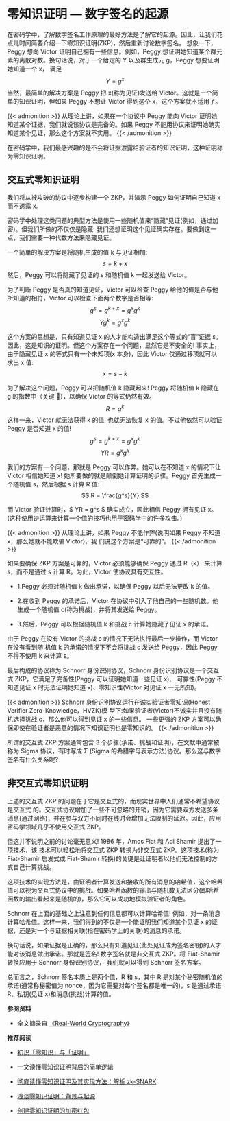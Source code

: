 # 零知识证明 — 数字签名的起源


在密码学中，了解数字签名工作原理的最好方法是了解它的起源。因此，让我们花点儿时间简要介绍一下零知识证明(ZKP)，然后重新讨论数字签名。
想象一下，Peggy 想向 Victor 证明自己拥有一些信息。例如，Peggy 想证明她知道某个群元素的离散对数。换句话说，对于一个给定的 Y 以及群生成元 g，Peggy 想要证明她知道一个 x， 满足 $$ Y = {g^x} $$ 当然，最简单的解决方案是 Peggy 把 x(称为见证)发送给 Victor。这就是一个简单的知识证明，但如果 Peggy 不想让 Victor 得到这个 x，这个方案就不适用了。

{{< admonition >}}
从理论上讲，如果在一个协议中 Peggy 能向 Victor 证明她知道某个证据，我们就说该协议是完备的。如果 Peggy 不能用协议来证明她确实知道某个见证，那么这个方案就不实用。
{{< /admonition >}}

在密码学中，我们最感兴趣的是不会将证据泄露给验证者的知识证明，这种证明称为零知识证明。

## 交互式零知识证明

我们将从被攻破的协议中逐步构建一个 ZKP，并演示 Peggy 如何证明自己知道 x 而不透露 x。

密码学中处理这类问题的典型方法是使用一些随机值来“隐藏”见证(例如，通过加密)。但我们所做的不仅仅是隐藏: 我们还想证明这个见证确实存在。要做到这一点，我们需要一种代数方法来隐藏见证。

一个简单的解决方案是将随机生成的值 k 与见证相加: $$ s = k + x $$ 然后，Peggy 可以将隐藏了见证的 s 和随机值 k 一起发送给 Victor。

为了判断 Peggy 是否真的知道见证，Victor 可以检查 Peggy 给他的值是否与他所知道的相符，Victor 可以检查下面两个数字是否相等: $$ g^s = g^{k+x} = {g^x}{g^k} $$ $$ Y{g^k} = {g^x}{g^k} $$

这个方案的思想是，只有知道见证 x 的人才能构造出满足这个等式的“盲”证据 s。因此，这是知识的证明。但这个方案存在一个问题，显然它是不安全的! 事实上，由于隐藏见证 x 的等式只有一个未知项(x 本身)，因此 Victor 仅通过移项就可以求出 x 值: $$ x = s - k $$

为了解决这个问题，Peggy 可以把随机值 k 隐藏起来! Peggy 将随机值 k 隐藏在 g 的指数中（关键 🤔），以确保 Victor 的等式仍然有效。 $$ R = g^k $$ 这样一来，Victor 就无法获得 k 的值, 也就无法恢复 x 的值。不过他依然可以验证 Peggy 是否知道 x 的值! $$ g^s = g^{k+x} = {g^x}{g^k} $$ $$ YR = {g^x}{g^k} $$

我们的方案有一个问题，那就是 Peggy 可以作弊。她可以在不知道 x 的情况下让 Victor 相信她知道 x! 她所要做的就是颠倒她计算证明的步骤。Peggy 首先生成一个随机值 s，然后根据 s 计算 R 值: $$ R = \frac{g^s}{Y} $$

而 Victor 验证计算时，$ YR = g^s $ 确实成立，因此相信 Peggy 拥有见证 x。(这种使用逆运算来计算一个值的技巧也用于密码学中的许多攻击。)

{{< admonition >}}
从理论上讲，如果 Peggy 不能作弊(说明如果 Peggy 不知道 x，那么她就不能欺骗 Victor)，我 们说这个方案是“可靠的”。
{{< /admonition >}}

如果要确保 ZKP 方案是可靠的，Victor 必须能够确保 Peggy 通过 R（k） 来计算 s，而不是通过 s 计算 R。为此，Victor 使协议具有交互性。

- 1.Peggy 必须对随机值 k 做出承诺，以确保 Peggy 以后无法更改 k 的值。

- 2.在收到 Peggy 的承诺后，Victor 在协议中引入了他自己的一些随机数。他生成一个随机值 c(称为挑战)，并将其发送给 Peggy。

- 3.然后，Peggy 可以根据随机值 k 和挑战 c 计算她隐藏了见证 x 的承诺。

由于 Peggy 在没有 Victor 的挑战 c 的情况下无法执行最后一步操作，而 Victor 在没有看到随 机值 k 的承诺的情况下不会将挑战 c 发送给 Peggy，因此 Peggy 不得不使用 k 来计算 s。

最后构成的协议称为 Schnorr 身份识别协议，Schnorr 身份识别协议是一个交互式 ZKP，它满足了完备性(Peggy 可以证明她知道一些见证 x)、 可靠性(Peggy 不知道见证 x 时无法证明她知道 x)、零知识性(Victor 对见证 x 一无所知)。

{{< admonition >}}
Schnorr 身份识别协议运行在诚实验证者零知识(Honest Verifier Zero-Knowledge，HVZK)模 型下:如果验证者(Victor)不诚实并且没有随机选择挑战 c，那么他可以得到见证 x 的一些信息。 一些更强的 ZKP 方案可以确保即使在验证者是恶意的情况下知识证明也是零知识的。
{{< /admonition >}}

所谓的交互式 ZKP 方案通常包含 3 个步骤(承诺、挑战和证明)，在文献中通常被称为 Sigma 协议，有时写成 Σ (Sigma 的希腊字母表示方法)协议。那么这与数字签名有什么关系呢?

## 非交互式零知识证明

上述的交互式 ZKP 的问题在于它是交互式的，而现实世界中人们通常不希望协议是交互式 的。交互式协议增加了一些不可忽略的开销，因为它需要双方发送多条消息(通过网络)，并在参与双方不同时在线时会增加无法限制的延迟。因此，应用密码学领域几乎不使用交互式 ZKP。

但这并不说明之前的讨论毫无意义! 1986 年，Amos Fiat 和 Adi Shamir 提出了一项技术，该 技术可以轻松地将交互式 ZKP 转换为非交互式 ZKP。这项技术(称为 Fiat-Shamir 启发式或 Fiat-Shamir 转换)的关键是让证明者以他们无法控制的方式自己计算挑战。

这项技术的实现方法是，由证明者计算发送和接收的所有消息的哈希值，这个哈希值可以视为交互式协议中的挑战。如果哈希函数的输出与随机数无法区分(即哈希函数的输出看起来是随机的)，那么它可以成功地模拟验证者的角色。

Schnorr 在上面的基础之上注意到任何信息都可以计算哈希值! 例如，对一条消息计算哈希值。这样一来，我们得到的不仅是一个能证明我们知道某个见证 x 的证据，还是对一个与证据相关联(指在密码学上的关联)的消息的承诺。

换句话说，如果证据是正确的，那么只有知道见证(此处见证成为签名密钥)的人才能对该消息做出承诺。那就是签名! 数字签名就是非交互式 ZKP。将 Fiat-Shamir 转换应用于 Schnorr 身份识别协议， 我们就可以得到 Schnorr 签名方案。

总而言之，Schnorr 签名本质上是两个值，R 和 s，其中 R 是对某个秘密随机值的承诺(通常称秘密值为 nonce，因为它需要对每个签名都是唯一的)，s 是通过承诺 R、私钥(见证 x)和消息(挑战)计算的值。

**参阅资料**

- 全文摘录自 [《Real-World Cryptography》](https://book.douban.com/subject/34615742/)

**推荐阅读**

- [初识「零知识」与「证明」](https://mp.weixin.qq.com/s/XQL_taBhPkCHGZOBc24MyQ)

- [一文读懂零知识证明背后的简单逻辑](https://mirror.xyz/0x8B00cEE42f226B340aF806CD7aaA4c10cc5E0154/amsF0AOPKUUy8c2tZCMFuiYiF-2j4Umkv3JEdcMwQcU)

- [彻底读懂零知识证明及其实现方法：解析 zk-SNARK](https://mirror.xyz/0x8B00cEE42f226B340aF806CD7aaA4c10cc5E0154/nQ1XeR-nivHIaqZc1-9-TaTz08S7ZgB00bems5-PLus)

- [浅谈零知识证明：背景与起源](https://zhuanlan.zhihu.com/p/98077048)

- [创建零知识证明的加密红包](https://mp.weixin.qq.com/s/Q4PWtSxNgyEQ-eTwAV4jDA)

